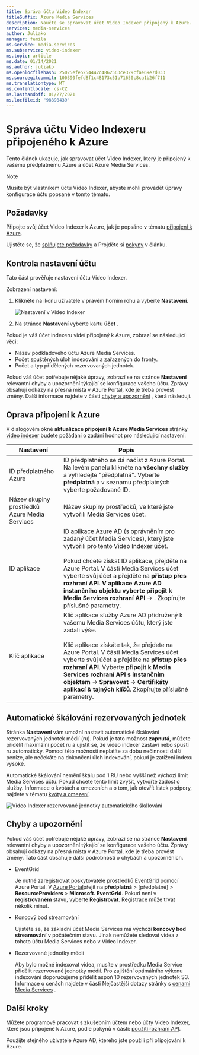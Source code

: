 ```yaml
---
title: Správa účtu Video Indexer
titleSuffix: Azure Media Services
description: Naučte se spravovat účet Video Indexer připojený k Azure.
services: media-services
author: Juliako
manager: femila
ms.service: media-services
ms.subservice: video-indexer
ms.topic: article
ms.date: 01/14/2021
ms.author: juliako
ms.openlocfilehash: 25025efe5254442c4862563ce329cfae69e7d033
ms.sourcegitcommit: 100390fefd8f1c48173c51b71650c8ca1b26f711
ms.translationtype: MT
ms.contentlocale: cs-CZ
ms.lasthandoff: 01/27/2021
ms.locfileid: "98898439"
---
```

# <a name="manage-a-video-indexer-account-connected-to-azure"></a>Správa účtu Video Indexeru připojeného k Azure

Tento článek ukazuje, jak spravovat účet Video Indexer, který je připojený k vašemu předplatnému Azure a účet Azure Media Services.

> [!NOTE]
> Musíte být vlastníkem účtu Video Indexer, abyste mohli provádět úpravy konfigurace účtu popsané v tomto tématu.

## <a name="prerequisites"></a>Požadavky

Připojte svůj účet Video Indexer k Azure, jak je popsáno v tématu [připojení k Azure](connect-to-azure.md).

Ujistěte se, že [splňujete požadavky](connect-to-azure.md#prerequisites-for-connecting-to-azure) a Projděte si [pokyny](connect-to-azure.md#azure-media-services-considerations) v článku.

## <a name="examine-account-settings"></a>Kontrola nastavení účtu

Tato část prověřuje nastavení účtu Video Indexer.

Zobrazení nastavení:

1. Klikněte na ikonu uživatele v pravém horním rohu a vyberte **Nastavení**.

    ![Nastavení v Video Indexer](./media/manage-account-connected-to-azure/select-settings.png)

2. Na stránce **Nastavení** vyberte kartu **účet** .

Pokud je váš účet indexeru videí připojený k Azure, zobrazí se následující věci:

* Název podkladového účtu Azure Media Services.
* Počet spuštěných úloh indexování a zařazených do fronty.
* Počet a typ přidělených rezervovaných jednotek.

Pokud váš účet potřebuje nějaké úpravy, zobrazí se na stránce **Nastavení** relevantní chyby a upozornění týkající se konfigurace vašeho účtu. Zprávy obsahují odkazy na přesná místa v Azure Portal, kde je třeba provést změny. Další informace najdete v části [chyby a upozornění](#errors-and-warnings) , která následují.

## <a name="repair-the-connection-to-azure"></a>Oprava připojení k Azure

V dialogovém okně **aktualizace připojení k Azure Media Services** stránky [video indexer](https://www.videoindexer.ai/) budete požádáni o zadání hodnot pro následující nastavení:

|Nastavení|Popis|
|---|---|
|ID předplatného Azure|ID předplatného se dá načíst z Azure Portal. Na levém panelu klikněte na **všechny služby** a vyhledejte "předplatná". Vyberte **předplatná** a v seznamu předplatných vyberte požadované ID.|
|Název skupiny prostředků Azure Media Services|Název skupiny prostředků, ve které jste vytvořili Media Services účet.|
|ID aplikace|ID aplikace Azure AD (s oprávněním pro zadaný účet Media Services), který jste vytvořili pro tento Video Indexer účet. <br/><br/>Pokud chcete získat ID aplikace, přejděte na Azure Portal. V části Media Services účet vyberte svůj účet a přejděte na **přístup přes rozhraní API**. **V aplikace Azure AD instančního objektu vyberte připojit k Media Services rozhraní API**  ->  . Zkopírujte příslušné parametry.|
|Klíč aplikace|Klíč aplikace služby Azure AD přidružený k vašemu Media Services účtu, který jste zadali výše. <br/><br/>Klíč aplikace získáte tak, že přejdete na Azure Portal. V části Media Services účet vyberte svůj účet a přejděte na **přístup přes rozhraní API**. Vyberte **připojit k Media Services rozhraní API s instančním objektem**  ->  **Spravovat**  ->  **Certifikáty aplikací & tajných klíčů**. Zkopírujte příslušné parametry.|

## <a name="autoscale-reserved-units"></a>Automatické škálování rezervovaných jednotek

Stránka **Nastavení** vám umožní nastavit automatické škálování rezervovaných jednotek médií (ru). Pokud je tato možnost **zapnutá**, můžete přidělit maximální počet ru a ujistit se, že video indexer zastaví nebo spustí ru automaticky. Pomocí této možnosti neplatíte za dobu nečinnosti další peníze, ale nečekáte na dokončení úloh indexování, pokud je zatížení indexu vysoké.

Automatické škálování nemění škálu pod 1 RU nebo vyšší než výchozí limit Media Services účtu. Pokud chcete tento limit zvýšit, vytvořte žádost o služby. Informace o kvótách a omezeních a o tom, jak otevřít lístek podpory, najdete v tématu [kvóty a omezení](../../media-services/previous/media-services-quotas-and-limitations.md).

![Video Indexer rezervované jednotky automatického škálování](./media/manage-account-connected-to-azure/autoscale-reserved-units.png)

## <a name="errors-and-warnings"></a>Chyby a upozornění

Pokud váš účet potřebuje nějaké úpravy, zobrazí se na stránce **Nastavení** relevantní chyby a upozornění týkající se konfigurace vašeho účtu. Zprávy obsahují odkazy na přesná místa v Azure Portal, kde je třeba provést změny. Tato část obsahuje další podrobnosti o chybách a upozorněních.

* EventGrid

    Je nutné zaregistrovat poskytovatele prostředků EventGrid pomocí Azure Portal. V [Azure Portal](https://portal.azure.com/)přejít na **předplatná** > [předplatné] > **ResourceProviders**  >  **Microsoft. EventGrid**. Pokud není v **registrovaném** stavu, vyberte **Registrovat**. Registrace může trvat několik minut.

* Koncový bod streamování

    Ujistěte se, že základní účet Media Services má výchozí **koncový bod streamování** v počátečním stavu. Jinak nemůžete sledovat videa z tohoto účtu Media Services nebo v Video Indexer.

* Rezervované jednotky médií

    Aby bylo možné indexovat videa, musíte v prostředku Media Service přidělit rezervované jednotky médií. Pro zajištění optimálního výkonu indexování doporučujeme přidělit aspoň 10 rezervovaných jednotek S3. Informace o cenách najdete v části Nejčastější dotazy stránky s [cenami Media Services](https://azure.microsoft.com/pricing/details/media-services/) .

## <a name="next-steps"></a>Další kroky

Můžete programově pracovat s zkušebním účtem nebo účty Video Indexer, které jsou připojené k Azure, podle pokynů v části: [použití rozhraní API](video-indexer-use-apis.md).

Použijte stejného uživatele Azure AD, kterého jste použili při připojování k Azure.
